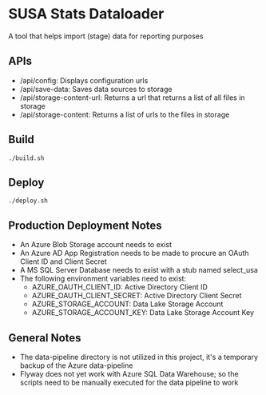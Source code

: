 # SUSA Stats Dataloader
A tool that helps import (stage) data for reporting purposes

## APIs
- /api/config: Displays configuration urls
- /api/save-data: Saves data sources to storage
- /api/storage-content-url: Returns a url that returns a list of all files in storage
- /api/storage-content: Returns a list of urls to the files in storage

## Build
```./build.sh```

## Deploy
```./deploy.sh```

## Production Deployment Notes
 - An Azure Blob Storage account needs to exist
 - An Azure AD App Registration needs to be made to procure an OAuth Client ID and Client Secret
 - A MS SQL Server Database needs to exist with a stub named select_usa
 - The following environment variables need to exist:
    - AZURE_OAUTH_CLIENT_ID: Active Directory Client ID
    - AZURE_OAUTH_CLIENT_SECRET: Active Directory Client Secret
    - AZURE_STORAGE_ACCOUNT: Data Lake Storage Account
    - AZURE_STORAGE_ACCOUNT_KEY: Data Lake Storage Account Key
    
## General Notes
 - The data-pipeline directory is not utilized in this project, it's a temporary backup of the Azure data-pipeline
 - Flyway does not yet work with Azure SQL Data Warehouse; so the scripts need to be manually executed for the data pipeline to work